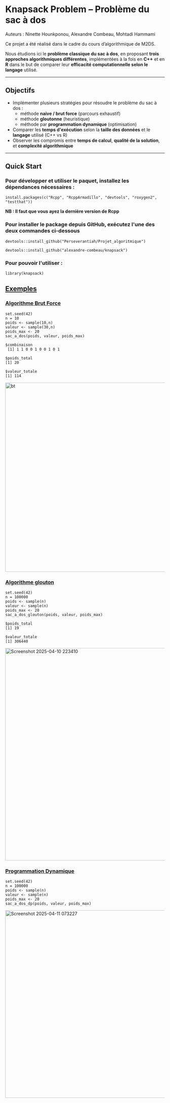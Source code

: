 # Knapsack Problem – Problème du sac à dos 
Auteurs : Ninette Hounkponou, Alexandre Combeau, Mohtadi Hammami

Ce projet a été réalisé dans le cadre du cours d’algorithmique de M2DS.

Nous étudions ici le **problème classique du sac à dos**, en proposant **trois approches algorithmiques différentes**, implémentées à la fois en **C++** et en **R** dans le but de comparer leur **efficacité computationnelle selon le langage** utilisé.

---

##  Objectifs

- Implémenter plusieurs stratégies pour résoudre le problème du sac à dos :
  - méthode **naive / brut force** (parcours exhaustif)
  - méthode **gloutonne** (heuristique)
  - méthode par **programmation dynamique** (optimisation)
- Comparer les **temps d'exécution** selon la **taille des données** et le **langage** utilisé (C++ vs R)
- Observer les compromis entre **temps de calcul**, **qualité de la solution**, et **complexité algorithmique**

---

## Quick Start
### Pour développer et utiliser le paquet, installez les dépendances nécessaires :

```install.packages(c("Rcpp", "RcppArmadillo", "devtools", "roxygen2", "testthat"))```

**NB : Il faut que vous ayez la dernière version de Rcpp**

### Pour installer le package depuis GitHub, exécutez l'une des deux commandes ci-dessous

```devtools::install_github("Perseverantiah/Projet_algoritmique")```

```devtools::install_github("alexandre-combeau/knapsack")```

### Pour pouvoir l'utiliser :

```library(knapsack)```

## [Exemples ](#-exemples)
### [Algorithme Brut Force](#-algo)

```{r exemple_naif}
set.seed(42)
n = 10
poids <- sample(10,n)
valeur <- sample(30,n)
poids_max <- 20
sac_a_dos(poids, valeur, poids_max)
```

```
$combinaison
 [1] 1 1 0 0 1 0 0 1 0 1

$poids_total
[1] 20

$valeur_totale
[1] 114

```

<img width="598" alt="bt" src="https://github.com/user-attachments/assets/103565ee-2e24-4b75-8d9b-c4c48d399043" />


### [Algorithme glouton](#glouton)


```{r exemple_glouton}
set.seed(42)
n = 100000
poids <- sample(n)
valeur <- sample(n)
poids_max <- 20
sac_a_dos_glouton(poids, valeur, poids_max)
```

```
$poids_total
[1] 19

$valeur_totale
[1] 306440
```
<img width="672" alt="Screenshot 2025-04-10 223410" src="https://github.com/user-attachments/assets/65f583bb-7e13-4c8c-9ee4-e03c6c43d2b1" />


### [Programmation Dynamique](#dyn)

```{r}
set.seed(42)
n = 100000
poids <- sample(n)
valeur <- sample(n)
poids_max <- 20
sac_a_dos_dp(poids, valeur, poids_max)

```
<img width="593" alt="Screenshot 2025-04-11 073227" src="https://github.com/user-attachments/assets/c7eec800-3290-466b-aeeb-d4f0f028cee3" />
